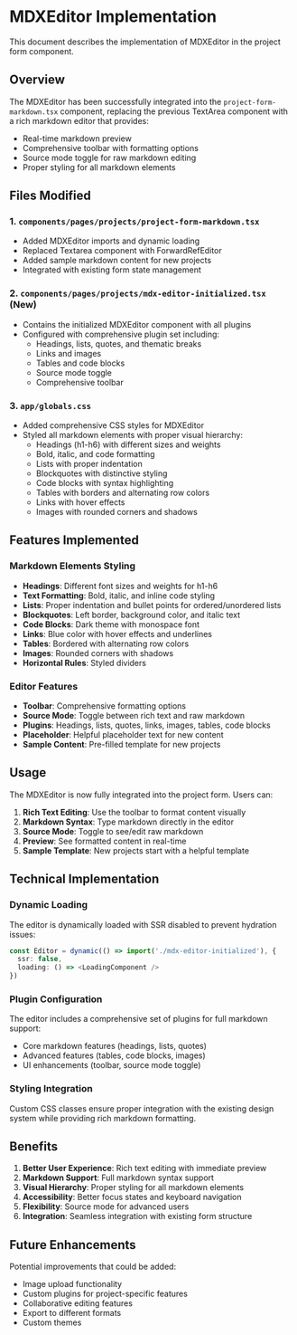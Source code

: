 # MDXEditor Implementation

This document describes the implementation of MDXEditor in the project form component.

## Overview

The MDXEditor has been successfully integrated into the `project-form-markdown.tsx` component, replacing the previous TextArea component with a rich markdown editor that provides:

- Real-time markdown preview
- Comprehensive toolbar with formatting options
- Source mode toggle for raw markdown editing
- Proper styling for all markdown elements

## Files Modified

### 1. `components/pages/projects/project-form-markdown.tsx`
- Added MDXEditor imports and dynamic loading
- Replaced Textarea component with ForwardRefEditor
- Added sample markdown content for new projects
- Integrated with existing form state management

### 2. `components/pages/projects/mdx-editor-initialized.tsx` (New)
- Contains the initialized MDXEditor component with all plugins
- Configured with comprehensive plugin set including:
  - Headings, lists, quotes, and thematic breaks
  - Links and images
  - Tables and code blocks
  - Source mode toggle
  - Comprehensive toolbar

### 3. `app/globals.css`
- Added comprehensive CSS styles for MDXEditor
- Styled all markdown elements with proper visual hierarchy:
  - Headings (h1-h6) with different sizes and weights
  - Bold, italic, and code formatting
  - Lists with proper indentation
  - Blockquotes with distinctive styling
  - Code blocks with syntax highlighting
  - Tables with borders and alternating row colors
  - Links with hover effects
  - Images with rounded corners and shadows

## Features Implemented

### Markdown Elements Styling
- **Headings**: Different font sizes and weights for h1-h6
- **Text Formatting**: Bold, italic, and inline code styling
- **Lists**: Proper indentation and bullet points for ordered/unordered lists
- **Blockquotes**: Left border, background color, and italic text
- **Code Blocks**: Dark theme with monospace font
- **Links**: Blue color with hover effects and underlines
- **Tables**: Bordered with alternating row colors
- **Images**: Rounded corners with shadows
- **Horizontal Rules**: Styled dividers

### Editor Features
- **Toolbar**: Comprehensive formatting options
- **Source Mode**: Toggle between rich text and raw markdown
- **Plugins**: Headings, lists, quotes, links, images, tables, code blocks
- **Placeholder**: Helpful placeholder text for new content
- **Sample Content**: Pre-filled template for new projects

## Usage

The MDXEditor is now fully integrated into the project form. Users can:

1. **Rich Text Editing**: Use the toolbar to format content visually
2. **Markdown Syntax**: Type markdown directly in the editor
3. **Source Mode**: Toggle to see/edit raw markdown
4. **Preview**: See formatted content in real-time
5. **Sample Template**: New projects start with a helpful template

## Technical Implementation

### Dynamic Loading
The editor is dynamically loaded with SSR disabled to prevent hydration issues:

```typescript
const Editor = dynamic(() => import('./mdx-editor-initialized'), {
  ssr: false,
  loading: () => <LoadingComponent />
})
```

### Plugin Configuration
The editor includes a comprehensive set of plugins for full markdown support:
- Core markdown features (headings, lists, quotes)
- Advanced features (tables, code blocks, images)
- UI enhancements (toolbar, source mode toggle)

### Styling Integration
Custom CSS classes ensure proper integration with the existing design system while providing rich markdown formatting.

## Benefits

1. **Better User Experience**: Rich text editing with immediate preview
2. **Markdown Support**: Full markdown syntax support
3. **Visual Hierarchy**: Proper styling for all markdown elements
4. **Accessibility**: Better focus states and keyboard navigation
5. **Flexibility**: Source mode for advanced users
6. **Integration**: Seamless integration with existing form structure

## Future Enhancements

Potential improvements that could be added:
- Image upload functionality
- Custom plugins for project-specific features
- Collaborative editing features
- Export to different formats
- Custom themes
